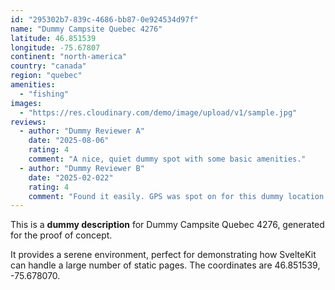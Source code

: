 ```yaml
---
id: "295302b7-839c-4686-bb87-0e924534d97f"
name: "Dummy Campsite Quebec 4276"
latitude: 46.851539
longitude: -75.67807
continent: "north-america"
country: "canada"
region: "quebec"
amenities:
  - "fishing"
images:
  - "https://res.cloudinary.com/demo/image/upload/v1/sample.jpg"
reviews:
  - author: "Dummy Reviewer A"
    date: "2025-08-06"
    rating: 4
    comment: "A nice, quiet dummy spot with some basic amenities."
  - author: "Dummy Reviewer B"
    date: "2025-02-022"
    rating: 4
    comment: "Found it easily. GPS was spot on for this dummy location."
---
```


This is a **dummy description** for Dummy Campsite Quebec 4276, generated for the proof of concept.

It provides a serene environment, perfect for demonstrating how SvelteKit can handle a large number of static pages. The coordinates are 46.851539, -75.678070.

